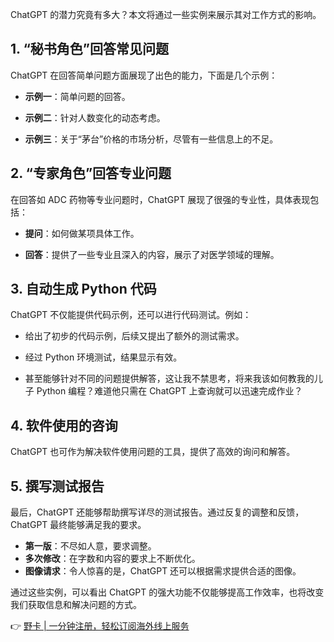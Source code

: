 ChatGPT 的潜力究竟有多大？本文将通过一些实例来展示其对工作方式的影响。

## 1. “秘书角色”回答常见问题

ChatGPT 在回答简单问题方面展现了出色的能力，下面是几个示例：

- **示例一**：简单问题的回答。
  
- **示例二**：针对人数变化的动态考虑。

- **示例三**：关于“茅台”价格的市场分析，尽管有一些信息上的不足。

## 2. “专家角色”回答专业问题

在回答如 ADC 药物等专业问题时，ChatGPT 展现了很强的专业性，具体表现包括：

- **提问**：如何做某项具体工作。

- **回答**：提供了一些专业且深入的内容，展示了对医学领域的理解。

## 3. 自动生成 Python 代码

ChatGPT 不仅能提供代码示例，还可以进行代码测试。例如：

- 给出了初步的代码示例，后续又提出了额外的测试需求。

- 经过 Python 环境测试，结果显示有效。

- 甚至能够针对不同的问题提供解答，这让我不禁思考，将来我该如何教我的儿子 Python 编程？难道他只需在 ChatGPT 上查询就可以迅速完成作业？

## 4. 软件使用的咨询

ChatGPT 也可作为解决软件使用问题的工具，提供了高效的询问和解答。

## 5. 撰写测试报告

最后，ChatGPT 还能够帮助撰写详尽的测试报告。通过反复的调整和反馈，ChatGPT 最终能够满足我的要求。

- **第一版**：不尽如人意，要求调整。
- **多次修改**：在字数和内容的要求上不断优化。
- **图像请求**：令人惊喜的是，ChatGPT 还可以根据需求提供合适的图像。

通过这些实例，可以看出 ChatGPT 的强大功能不仅能够提高工作效率，也将改变我们获取信息和解决问题的方式。

👉 [野卡 | 一分钟注册，轻松订阅海外线上服务](https://bit.ly/bewildcard)